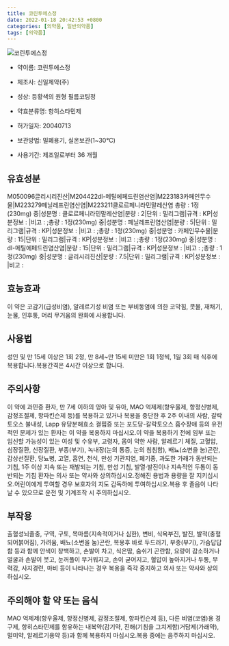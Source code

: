 ```yaml
---
title: 코린투에스정
date: 2022-01-18 20:42:53 +0800
categories: [의약품, 일반의약품]
tags: [의약품]
---
```

![코린투에스정](https://nedrug.mfds.go.kr/pbp/cmn/itemImageDownload/1NZWOAuKli6)

- 약이름: 코린투에스정
- 제조사: 신일제약(주)
- 성상: 등황색의 원형 필름코팅정

- 약효분류명: 항히스타민제
- 허가일자: 20040713
- 보관방법: 밀폐용기, 실온보관(1~30℃)
- 사용기간: 제조일로부터 36 개월
## 유효성분
M050096글리시리진산|M204422dl-메틸에페드린염산염|M223183카페인무수물|M223279페닐레프린염산염|M223211클로르페니라민말레산염
총량 : 1정(230mg) 중|성분명 : 클로르페니라민말레산염|분량 : 2|단위 : 밀리그램|규격 : KP|성분정보 : |비고 : ;총량 : 1정(230mg) 중|성분명 : 페닐레프린염산염|분량 : 5|단위 : 밀리그램|규격 : KP|성분정보 : |비고 : ;총량 : 1정(230mg) 중|성분명 : 카페인무수물|분량 : 15|단위 : 밀리그램|규격 : KP|성분정보 : |비고 : ;총량 : 1정(230mg) 중|성분명 : dl-메틸에페드린염산염|분량 : 15|단위 : 밀리그램|규격 : KP|성분정보 : |비고 : ;총량 : 1정(230mg) 중|성분명 : 글리시리진산|분량 : 7.5|단위 : 밀리그램|규격 : KP|성분정보 : |비고 :
## 효능효과
이 약은 코감기(급성비염), 알레르기성 비염 또는 부비동염에 의한 코막힘, 콧물, 재채기, 눈물, 인후통, 머리 무거움의 완화에 사용합니다.
## 사용법
성인 및 만 15세 이상은 1회 2정, 만 8세~만 15세 미만은 1회 1정씩, 1일 3회 매 식후에 복용합니다.복용간격은 4시간 이상으로 합니다.
## 주의사항
이 약에 과민증 환자, 만 7세 이하의 영아 및 유아, MAO 억제제(항우울제, 항정신병제, 감정조절제, 항파킨슨제 등)를 복용하고 있거나 복용을 중단한 후 2주 이내의 사람, 갈락토오스 불내성, Lapp 유당분해효소 결핍증 또는 포도당-갈락토오스 흡수장애 등의 유전적인 문제가 있는 환자는 이 약을 복용하지 마십시오.이 약을 복용하기 전에 임부 또는 임신할 가능성이 있는 여성 및 수유부, 고령자, 몸이 약한 사람, 알레르기 체질, 고혈압, 심장질환, 신장질환, 부종(부기), 녹내장(눈의 통증, 눈의 침침함), 배뇨(소변을 눔)곤란, 갑상선질환, 당뇨병, 고열, 흡연, 천식, 만성 기관지염, 폐기종, 과도한 가래가 동반되는 기침, 1주 이상 지속 또는 재발되는 기침, 만성 기침, 발열·발진이나 지속적인 두통이 동반되는 기침 환자는 의사 또는 약사와 상의하십시오.정해진 용법과 용량을 잘 지키십시오.어린이에게 투여할 경우 보호자의 지도 감독하에 투여하십시오.복용 후 졸음이 나타날 수 있으므로 운전 및 기계조작 시 주의하십시오.
## 부작용
출혈성뇌졸중, 구역, 구토, 목마름(지속적이거나 심한), 변비, 식욕부진, 발진, 발적(충혈되어붉어짐), 가려움, 배뇨(소변을 눔)곤란, 복용후 바로 두드러기, 부종(부기), 가슴답답함 등과 함께 안색이 창백하고, 손발이 차고, 식은땀, 숨쉬기 곤란함, 요량이 감소하거나 얼굴과 손발이 붓고, 눈꺼풀이 무거워지고, 손이 굳어지고, 혈압이 높아지거나 두통, 무력감, 사지경련, 마비 등이 나타나는 경우 복용을 즉각 중지하고 의사 또는 약사와 상의하십시오.
## 주의해야 할 약 또는 음식
MAO 억제제(항우울제, 항정신병제, 감정조절제, 항파킨슨제 등), 다른 비염(코염)용 경구제, 항히스타민제를 함유하는 내복약(감기약, 진해(기침을 그치게함)거담제(가래약), 멀미약, 알레르기용약 등)과 함께 복용하지 마십시오.복용 중에는 음주하지 마십시오.
